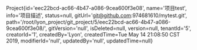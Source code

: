 Project{id='eec22bcd-ac66-4b47-a086-9cea600f3e08', name='项目test', info='项目描述', status=null, gitUrl='git@github.com:974681610/mytest.git', path='/root/lyon_project/git_project/5/eec22bcd-ac66-4b47-a086-9cea600f3e08/', gitVersion='null', isDeleted=null, version=null, tenantId='5', creatorId='1', createdBy='Lyon', createdTime=Tue May 14 21:08:50 CST 2019, modifierId='null', updatedBy='null', updatedTime=null}